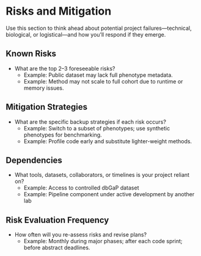 # Risks and Mitigation

Use this section to think ahead about potential project failures—technical, biological, or logistical—and how you’ll respond if they emerge.

## Known Risks

- What are the top 2–3 foreseeable risks?
    - Example: Public dataset may lack full phenotype metadata.
    - Example: Method may not scale to full cohort due to runtime or memory issues.

## Mitigation Strategies

- What are the specific backup strategies if each risk occurs?
    - Example: Switch to a subset of phenotypes; use synthetic phenotypes for benchmarking.
    - Example: Profile code early and substitute lighter-weight methods.

## Dependencies

- What tools, datasets, collaborators, or timelines is your project reliant on?
    - Example: Access to controlled dbGaP dataset
    - Example: Pipeline component under active development by another lab

## Risk Evaluation Frequency

- How often will you re-assess risks and revise plans?
    - Example: Monthly during major phases; after each code sprint; before abstract deadlines.

